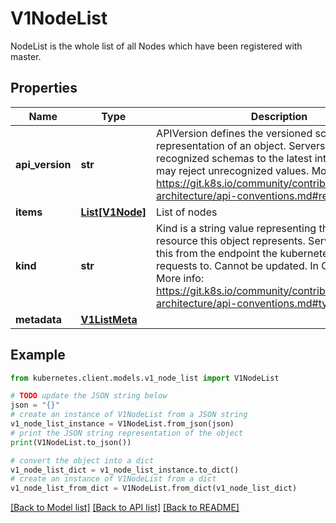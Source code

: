 # V1NodeList

NodeList is the whole list of all Nodes which have been registered with master.

## Properties

Name | Type | Description | Notes
------------ | ------------- | ------------- | -------------
**api_version** | **str** | APIVersion defines the versioned schema of this representation of an object. Servers should convert recognized schemas to the latest internal value, and may reject unrecognized values. More info: https://git.k8s.io/community/contributors/devel/sig-architecture/api-conventions.md#resources | [optional] 
**items** | [**List[V1Node]**](V1Node.md) | List of nodes | 
**kind** | **str** | Kind is a string value representing the REST resource this object represents. Servers may infer this from the endpoint the kubernetes.client submits requests to. Cannot be updated. In CamelCase. More info: https://git.k8s.io/community/contributors/devel/sig-architecture/api-conventions.md#types-kinds | [optional] 
**metadata** | [**V1ListMeta**](V1ListMeta.md) |  | [optional] 

## Example

```python
from kubernetes.client.models.v1_node_list import V1NodeList

# TODO update the JSON string below
json = "{}"
# create an instance of V1NodeList from a JSON string
v1_node_list_instance = V1NodeList.from_json(json)
# print the JSON string representation of the object
print(V1NodeList.to_json())

# convert the object into a dict
v1_node_list_dict = v1_node_list_instance.to_dict()
# create an instance of V1NodeList from a dict
v1_node_list_from_dict = V1NodeList.from_dict(v1_node_list_dict)
```
[[Back to Model list]](../README.md#documentation-for-models) [[Back to API list]](../README.md#documentation-for-api-endpoints) [[Back to README]](../README.md)


